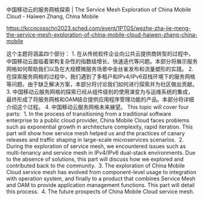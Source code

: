 中国移动云的服务网格探索 | The Service Mesh Exploration of China Mobile Cloud - Haiwen Zhang, China Mobile

https://kccncosschn2023.sched.com/event/1PTGS/wezhe-zha-jie-meng-the-service-mesh-exploration-of-china-mobile-cloud-haiwen-zhang-china-mobile

这个主题将涵盖四个部分： 1. 在从传统软件企业向公共云提供商转型的过程中，中国移动云面临着架构复杂性的指数级增长、快速迭代等问题。本部分将展示服务网格如何帮助我们以及在大规模微服务场景中金丝雀发布和流量塑形的实践。 2. 在探索服务网格的过程中，我们遇到了多租户和IPv4/IPv6双栈环境下的服务网格等问题。由于缺乏解决方案，本部分将讨论我们如何进行探索并为社区做出贡献。 3. 中国移动云服务网格的探索已经从组件级别的使用演变为与运维系统的集成，最终形成了将服务网格和OAM结合提供应用程序管理功能的产品。本部分将详细介绍这个过程。 4. 中国移动云服务网格未来展望。 
This topic will cover four parts:  1. In the process of transitioning from a traditional software enterprise to a public cloud provider, China Mobile Cloud faces problems such as exponential growth in architecture complexity, rapid iteration. This part will show how service mesh helped us and the practices of canary releases and traffic shaping in large-scale microservices scenarios.  2. During the exploration of service mesh, we encountered issues such as multi-tenancy and service mesh in IPv4/IPv6 dual-stack environments. Due to the absence of solutions, this part will discuss how we explored and contributed back to the community.  3. The exploration of China Mobile Cloud service mesh has evolved from component-level usage to integration with operation system, and finally to a product that combines Service Mesh and OAM to provide application management functions. This part will detail this process.  4. The future prospects of China Mobile Cloud service mesh.
